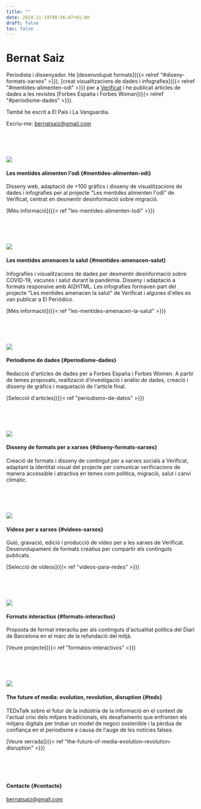 ```yaml
---
title: ""
date: 2024-11-19T08:56:07+01:00
draft: false
toc: false
---
```


# Bernat Saiz

Periodista i dissenyador. He [desenvolupat formats]({{< relref "#diseny-formats-xarxes" >}}), [creat visualitzacions de dades i infografies]({{< relref "#mentides-alimenten-odi" >}}) per a [Verificat](https://www.verificat.cat/) i he publicat articles de dades a les revistes [Forbes España i Forbes Woman]({{< relref "#periodisme-dades" >}}).

També he escrit a El País i La Vanguardia.

Escriu-me: [bernatsaiz@gmail.com](mailto:bernatsaiz@gmail.com)

<br><br><br>

![](/portfolio/les-mentides-alimenten-lodi/images/1.png)

#### Les mentides alimenten l'odi {#mentides-alimenten-odi}

Disseny web, adaptació de +100 gràfics i disseny de visualitzacions de dades i infografies per al projecte "Les mentides alimenten l'odi" de Verificat, centrat en desmentir desinformació sobre migració.

[Més informació]({{< ref "les-mentides-alimenten-lodi" >}})

<br><br><br>

![](/portfolio/les-mentides-amenacen-la-salut/images/1.png)

#### Les mentides amenacen la salut {#mentides-amenacen-salut}

Infografies i visualitzacions de dades per desmentir desinformació sobre COVID-19, vacunes i salut durant la pandèmia. Disseny i adaptació a formats responsive amb AI2HTML. Les infografies formaven part del projecte "Les mentides amenacen la salut" de Verificat i algunes d'elles es van publicar a El Periódico.

[Més informació]({{< ref "les-mentides-amenacen-la-salut" >}})

<br><br><br>

![](/portfolio/periodismo-de-datos/images/0.png)

#### Periodisme de dades {#periodisme-dades}

Redacció d'articles de dades per a Forbes España i Forbes Women. A partir de temes proposats, realització d'investigació i anàlisi de dades, creació i disseny de gràfics i maquetació de l'article final.

[Selecció d'articles]({{< ref "periodismo-de-datos" >}})

<br><br><br>

![](/portfolio/diseño-de-formatos-para-redes/images/1.png)

#### Disseny de formats per a xarxes {#diseny-formats-xarxes}

Creació de formats i disseny de contingut per a xarxes socials a Verificat, adaptant la identitat visual del projecte per comunicar verificacions de manera accessible i atractiva en temes com política, migració, salut i canvi climàtic.

<br><br><br>

![](/portfolio/videos-para-redes/images/0.png)

#### Vídeos per a xarxes {#videos-xarxes}

Guió, gravació, edició i producció de vídeo per a les xarxes de Verificat. Desenvolupament de formats creatius per compartir els continguts publicats.

[Selecció de vídeos]({{< ref "videos-para-redes" >}})

<br><br><br>

![](/portfolio/formatos-interactivos/images/0.png)

#### Formats interactius {#formats-interactius}

Proposta de format interactiu per als continguts d'actualitat política del Diari de Barcelona en el marc de la refundació del mitjà.

[Veure projecte]({{< ref "formatos-interactivos" >}})

<br><br><br>

![](/portfolio/the-future-of-media-evolution-revolution-disruption/images/1.png)

#### The future of media: evolution, revolution, disruption {#tedx}

TEDxTalk sobre el futur de la indústria de la informació en el context de l'actual crisi dels mitjans tradicionals, els desafiaments que enfronten els mitjans digitals per trobar un model de negoci sostenible i la pèrdua de confiança en el periodisme a causa de l'auge de les notícies falses.

[Veure xerrada]({{< ref "the-future-of-media-evolution-revolution-disruption" >}})

<br><br><br>

#### Contacte {#contacte}

[bernatsaiz@gmail.com](mailto:bernatsaiz@gmail.com)

<br><br><br>
